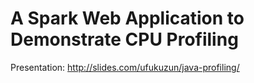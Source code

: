 # A Spark Web Application to Demonstrate CPU Profiling
Presentation: http://slides.com/ufukuzun/java-profiling/